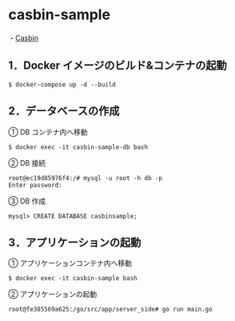# casbin-sample
・[Casbin](https://casbin.org/en/)

## 1．Docker イメージのビルド&コンテナの起動

```
$ docker-compose up -d --build
```

## 2．データベースの作成
① DB コンテナ内へ移動

```
$ docker exec -it casbin-sample-db bash

```

② DB 接続

```
root@ec19d85976f4:/# mysql -u root -h db -p
Enter password:
```

③ DB 作成

```
mysql> CREATE DATABASE casbinsample;
```

## 3．アプリケーションの起動

① アプリケーションコンテナ内へ移動

```
$ docker exec -it casbin-sample bash
```

② アプリケーションの起動

```
root@fe385569a625:/go/src/app/server_side# go run main.go
```